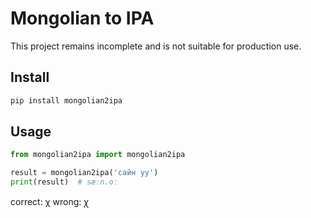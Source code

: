 # Mongolian to IPA
This project remains incomplete and is not suitable for production use.

## Install
```bash
pip install mongolian2ipa
```

## Usage
```python
from mongolian2ipa import mongolian2ipa

result = mongolian2ipa('сайн уу')
print(result)  # sæːn.oː
```

correct: χ wrong: ꭓ